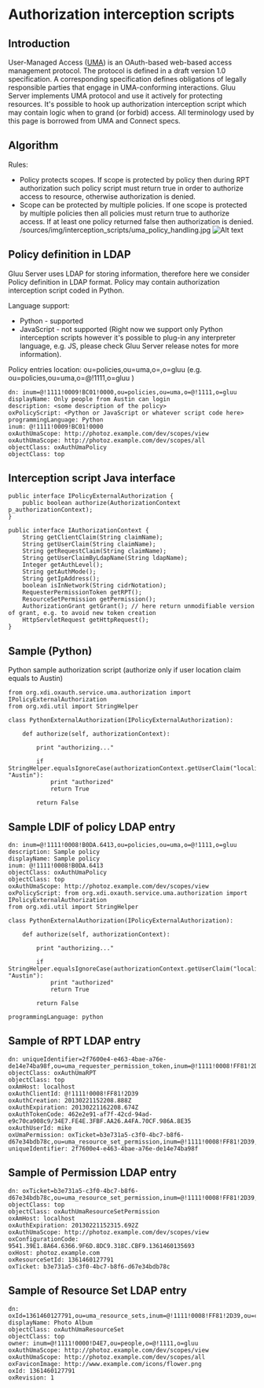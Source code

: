 # Authorization interception scripts

## Introduction

User-Managed Access ([UMA]) is an OAuth-based web-based access management protocol. The protocol is defined in a draft version 1.0 specification. A corresponding specification defines obligations of legally responsible parties that engage in UMA-conforming interactions. Gluu Server implements UMA protocol and use it actively for protecting resources. It's possible to hook up authorization interception script which may contain logic when to grand (or forbid) access. All terminology used by this page is borrowed from UMA and Connect specs.

## Algorithm

Rules:

- Policy protects scopes. If scope is protected by policy then during RPT authorization such policy script must return true in order to authorize access to resource, otherwise authorization is denied.
- Scope can be protected by multiple policies. If one scope is protected by multiple policies then all policies must return true to authorize access. If at least one policy returned false then authorization is denied.
/sources/img/interception_scripts/uma_policy_handling.jpg
![Alt text](/img/interception_scripts/uma_policy_handling.jpg "UMA policy handling")

## Policy definition in LDAP

Gluu Server uses LDAP for storing information, therefore here we consider Policy definition in LDAP format. Policy may contain authorization interception script coded in Python.

Language support:

- Python - supported
- JavaScript - not supported (Right now we support only Python interception scripts however it's possible to plug-in any interpreter language, e.g. JS, please check Gluu Server release notes for more information).

Policy entries location: ou=policies,ou=uma,o=<your organization id>,o=gluu (e.g. ou=policies,ou=uma,o=@!1111,o=gluu )

    dn: inum=@!1111!0009!BC01!0000,ou=policies,ou=uma,o=@!1111,o=gluu
    displayName: Only people from Austin can login
    description: <some description of the policy>
    oxPolicyScript: <Python or JavaScript or whatever script code here>
    programmingLanguage: Python
    inum: @!1111!0009!BC01!0000
    oxAuthUmaScope: http://photoz.example.com/dev/scopes/view
    oxAuthUmaScope: http://photoz.example.com/dev/scopes/all
    objectClass: oxAuthUmaPolicy
    objectClass: top

## Interception script Java interface

    public interface IPolicyExternalAuthorization {
        public boolean authorize(AuthorizationContext p_authorizationContext);
    }

    public interface IAuthorizationContext {
        String getClientClaim(String claimName);
        String getUserClaim(String claimName);
        String getRequestClaim(String claimName);
        String getUserClaimByLdapName(String ldapName);
        Integer getAuthLevel();
        String getAuthMode();
        String getIpAddress();
        boolean isInNetwork(String cidrNotation);
        RequesterPermissionToken getRPT();
        ResourceSetPermission getPermission();
        AuthorizationGrant getGrant(); // here return unmodifiable version of grant, e.g. to avoid new token creation
        HttpServletRequest getHttpRequest();
    }

## Sample (Python)

Python sample authorization script (authorize only if user location claim equals to Austin)

    from org.xdi.oxauth.service.uma.authorization import IPolicyExternalAuthorization
    from org.xdi.util import StringHelper

    class PythonExternalAuthorization(IPolicyExternalAuthorization):

        def authorize(self, authorizationContext):

            print "authorizing..."

            if StringHelper.equalsIgnoreCase(authorizationContext.getUserClaim("locality"), "Austin"):
                print "authorized"
                return True

            return False

## Sample LDIF of policy LDAP entry

    dn: inum=@!1111!0008!B0DA.6413,ou=policies,ou=uma,o=@!1111,o=gluu
    description: Sample policy
    displayName: Sample policy
    inum: @!1111!0008!B0DA.6413
    objectClass: oxAuthUmaPolicy
    objectClass: top
    oxAuthUmaScope: http://photoz.example.com/dev/scopes/view
    oxPolicyScript: from org.xdi.oxauth.service.uma.authorization import IPolicyExternalAuthorization
    from org.xdi.util import StringHelper

    class PythonExternalAuthorization(IPolicyExternalAuthorization):

        def authorize(self, authorizationContext):

            print "authorizing..."

            if StringHelper.equalsIgnoreCase(authorizationContext.getUserClaim("locality"), "Austin"):
                print "authorized"
                return True

            return False

    programmingLanguage: python

## Sample of RPT LDAP entry

    dn: uniqueIdentifier=2f7600e4-e463-4bae-a76e-de14e74ba98f,ou=uma_requester_permission_token,inum=@!1111!0008!FF81!2D39,ou=clients,o=@!1111,o=gluu
    objectClass: oxAuthUmaRPT
    objectClass: top
    oxAmHost: localhost
    oxAuthClientId: @!1111!0008!FF81!2D39
    oxAuthCreation: 20130221152208.888Z
    oxAuthExpiration: 20130221162208.674Z
    oxAuthTokenCode: 462e2e91-af7f-42cd-94ad-e9c70ca908c9/34E7.FE4E.3FBF.AA26.A4FA.70CF.986A.8E35
    oxAuthUserId: mike
    oxUmaPermission: oxTicket=b3e731a5-c3f0-4bc7-b8f6-d67e34bdb78c,ou=uma_resource_set_permission,inum=@!1111!0008!FF81!2D39,ou=clients,o=@!1111,o=gluu
    uniqueIdentifier: 2f7600e4-e463-4bae-a76e-de14e74ba98f

## Sample of Permission LDAP entry
    dn: oxTicket=b3e731a5-c3f0-4bc7-b8f6-d67e34bdb78c,ou=uma_resource_set_permission,inum=@!1111!0008!FF81!2D39,ou=clients,o=@!1111,o=gluu
    objectClass: top
    objectClass: oxAuthUmaResourceSetPermission
    oxAmHost: localhost
    oxAuthExpiration: 20130221152315.692Z
    oxAuthUmaScope: http://photoz.example.com/dev/scopes/view
    oxConfigurationCode: 9541.39E1.8A64.6366.9F6D.8DC9.318C.CBF9.1361460135693
    oxHost: photoz.example.com
    oxResourceSetId: 1361460127791
    oxTicket: b3e731a5-c3f0-4bc7-b8f6-d67e34bdb78c

## Sample of Resource Set LDAP entry

    dn: oxId=1361460127791,ou=uma_resource_sets,inum=@!1111!0008!FF81!2D39,ou=clients,o=@!1111,o=gluu
    displayName: Photo Album
    objectClass: oxAuthUmaResourceSet
    objectClass: top
    owner: inum=@!1111!0000!D4E7,ou=people,o=@!1111,o=gluu
    oxAuthUmaScope: http://photoz.example.com/dev/scopes/view
    oxAuthUmaScope: http://photoz.example.com/dev/scopes/all
    oxFaviconImage: http://www.example.com/icons/flower.png
    oxId: 1361460127791
    oxRevision: 1

[UMA]: http://kantarainitiative.org/confluence/display/uma/UMA+1.0+Core+Protocol

